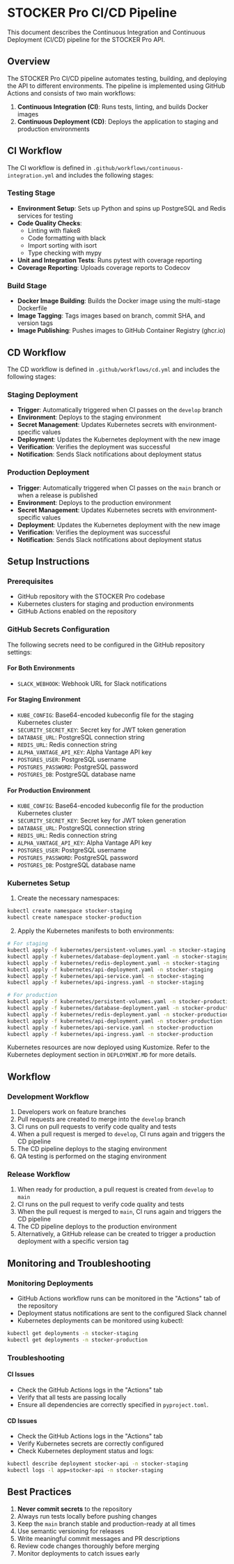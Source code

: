 # STOCKER Pro CI/CD Pipeline

This document describes the Continuous Integration and Continuous Deployment (CI/CD) pipeline for the STOCKER Pro API.

## Overview

The STOCKER Pro CI/CD pipeline automates testing, building, and deploying the API to different environments. The pipeline is implemented using GitHub Actions and consists of two main workflows:

1. **Continuous Integration (CI)**: Runs tests, linting, and builds Docker images
2. **Continuous Deployment (CD)**: Deploys the application to staging and production environments

## CI Workflow

The CI workflow is defined in `.github/workflows/continuous-integration.yml` and includes the following stages:

### Testing Stage

- **Environment Setup**: Sets up Python and spins up PostgreSQL and Redis services for testing
- **Code Quality Checks**:
  - Linting with flake8
  - Code formatting with black
  - Import sorting with isort
  - Type checking with mypy
- **Unit and Integration Tests**: Runs pytest with coverage reporting
- **Coverage Reporting**: Uploads coverage reports to Codecov

### Build Stage

- **Docker Image Building**: Builds the Docker image using the multi-stage Dockerfile
- **Image Tagging**: Tags images based on branch, commit SHA, and version tags
- **Image Publishing**: Pushes images to GitHub Container Registry (ghcr.io)

## CD Workflow

The CD workflow is defined in `.github/workflows/cd.yml` and includes the following stages:

### Staging Deployment

- **Trigger**: Automatically triggered when CI passes on the `develop` branch
- **Environment**: Deploys to the staging environment
- **Secret Management**: Updates Kubernetes secrets with environment-specific values
- **Deployment**: Updates the Kubernetes deployment with the new image
- **Verification**: Verifies the deployment was successful
- **Notification**: Sends Slack notifications about deployment status

### Production Deployment

- **Trigger**: Automatically triggered when CI passes on the `main` branch or when a release is published
- **Environment**: Deploys to the production environment
- **Secret Management**: Updates Kubernetes secrets with environment-specific values
- **Deployment**: Updates the Kubernetes deployment with the new image
- **Verification**: Verifies the deployment was successful
- **Notification**: Sends Slack notifications about deployment status

## Setup Instructions

### Prerequisites

- GitHub repository with the STOCKER Pro codebase
- Kubernetes clusters for staging and production environments
- GitHub Actions enabled on the repository

### GitHub Secrets Configuration

The following secrets need to be configured in the GitHub repository settings:

#### For Both Environments

- `SLACK_WEBHOOK`: Webhook URL for Slack notifications

#### For Staging Environment

- `KUBE_CONFIG`: Base64-encoded kubeconfig file for the staging Kubernetes cluster
- `SECURITY_SECRET_KEY`: Secret key for JWT token generation
- `DATABASE_URL`: PostgreSQL connection string
- `REDIS_URL`: Redis connection string
- `ALPHA_VANTAGE_API_KEY`: Alpha Vantage API key
- `POSTGRES_USER`: PostgreSQL username
- `POSTGRES_PASSWORD`: PostgreSQL password
- `POSTGRES_DB`: PostgreSQL database name

#### For Production Environment

- `KUBE_CONFIG`: Base64-encoded kubeconfig file for the production Kubernetes cluster
- `SECURITY_SECRET_KEY`: Secret key for JWT token generation
- `DATABASE_URL`: PostgreSQL connection string
- `REDIS_URL`: Redis connection string
- `ALPHA_VANTAGE_API_KEY`: Alpha Vantage API key
- `POSTGRES_USER`: PostgreSQL username
- `POSTGRES_PASSWORD`: PostgreSQL password
- `POSTGRES_DB`: PostgreSQL database name

### Kubernetes Setup

1. Create the necessary namespaces:

```bash
kubectl create namespace stocker-staging
kubectl create namespace stocker-production
```

2. Apply the Kubernetes manifests to both environments:

```bash
# For staging
kubectl apply -f kubernetes/persistent-volumes.yaml -n stocker-staging
kubectl apply -f kubernetes/database-deployment.yaml -n stocker-staging
kubectl apply -f kubernetes/redis-deployment.yaml -n stocker-staging
kubectl apply -f kubernetes/api-deployment.yaml -n stocker-staging
kubectl apply -f kubernetes/api-service.yaml -n stocker-staging
kubectl apply -f kubernetes/api-ingress.yaml -n stocker-staging

# For production
kubectl apply -f kubernetes/persistent-volumes.yaml -n stocker-production
kubectl apply -f kubernetes/database-deployment.yaml -n stocker-production
kubectl apply -f kubernetes/redis-deployment.yaml -n stocker-production
kubectl apply -f kubernetes/api-deployment.yaml -n stocker-production
kubectl apply -f kubernetes/api-service.yaml -n stocker-production
kubectl apply -f kubernetes/api-ingress.yaml -n stocker-production
```
Kubernetes resources are now deployed using Kustomize. Refer to the Kubernetes deployment section in `DEPLOYMENT.MD` for more details.

## Workflow

### Development Workflow

1. Developers work on feature branches
2. Pull requests are created to merge into the `develop` branch
3. CI runs on pull requests to verify code quality and tests
4. When a pull request is merged to `develop`, CI runs again and triggers the CD pipeline
5. The CD pipeline deploys to the staging environment
6. QA testing is performed on the staging environment

### Release Workflow

1. When ready for production, a pull request is created from `develop` to `main`
2. CI runs on the pull request to verify code quality and tests
3. When the pull request is merged to `main`, CI runs again and triggers the CD pipeline
4. The CD pipeline deploys to the production environment
5. Alternatively, a GitHub release can be created to trigger a production deployment with a specific version tag

## Monitoring and Troubleshooting

### Monitoring Deployments

- GitHub Actions workflow runs can be monitored in the "Actions" tab of the repository
- Deployment status notifications are sent to the configured Slack channel
- Kubernetes deployments can be monitored using kubectl:

```bash
kubectl get deployments -n stocker-staging
kubectl get deployments -n stocker-production
```

### Troubleshooting

#### CI Issues

- Check the GitHub Actions logs in the "Actions" tab
- Verify that all tests are passing locally
- Ensure all dependencies are correctly specified in `pyproject.toml`.

#### CD Issues

- Check the GitHub Actions logs in the "Actions" tab
- Verify Kubernetes secrets are correctly configured
- Check Kubernetes deployment status and logs:

```bash
kubectl describe deployment stocker-api -n stocker-staging
kubectl logs -l app=stocker-api -n stocker-staging
```

## Best Practices

1. **Never commit secrets** to the repository
2. Always run tests locally before pushing changes
3. Keep the `main` branch stable and production-ready at all times
4. Use semantic versioning for releases
5. Write meaningful commit messages and PR descriptions
6. Review code changes thoroughly before merging
7. Monitor deployments to catch issues early
